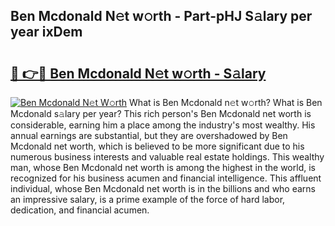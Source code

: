 ## Ben Mcdonald N𝚎t w𝚘rth - Part-pHJ S𝚊lary per year ixDem

# <h2><a href="http://gc3x9oy.nevu.top/?p=Ben+Mcdonald">🔗 👉🔴 Ben Mcdonald N𝚎t w𝚘rth - S𝚊lary</a></h2>

[![Ben Mcdonald N𝚎t W𝚘rth](https://i.imgur.com/Oavwk0R.jpeg)](http://gc3x9oy.nevu.top/?p=Ben+Mcdonald)
What is Ben Mcdonald n𝚎t w𝚘rth? What is Ben Mcdonald s𝚊lary per year?
This rich person's Ben Mcdonald net worth is considerable, earning him a place among the industry's most wealthy. His annual earnings are substantial, but they are overshadowed by Ben Mcdonald net worth, which is believed to be more significant due to his numerous business interests and valuable real estate holdings. This wealthy man, whose Ben Mcdonald net worth is among the highest in the world, is recognized for his business acumen and financial intelligence. This affluent individual, whose Ben Mcdonald net worth is in the billions and who earns an impressive salary, is a prime example of the force of hard labor, dedication, and financial acumen.
